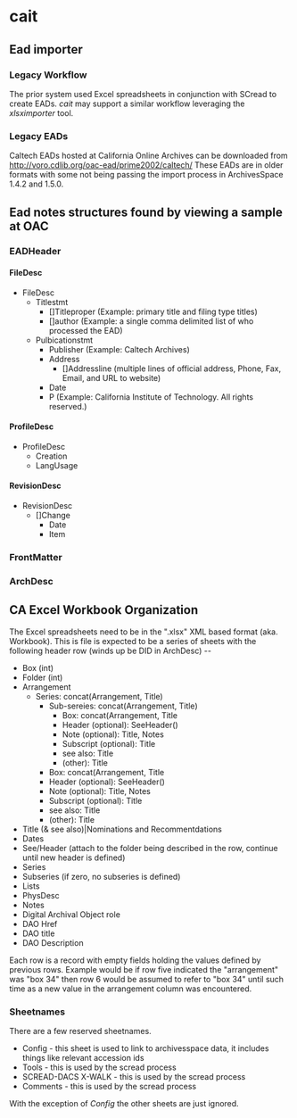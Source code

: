 
# cait

## Ead importer

### Legacy Workflow

The prior system used Excel spreadsheets in conjunction with SCread to create EADs.  _cait_ may support
a similar workflow leveraging the _xlsximporter_ tool.

### Legacy EADs

Caltech EADs hosted at California Online Archives can be downloaded from http://voro.cdlib.org/oac-ead/prime2002/caltech/
These EADs are in older formats with some not being passing the import process in ArchivesSpace 1.4.2 and 1.5.0.

## Ead notes structures found by viewing a sample at OAC

### EADHeader

#### FileDesc

+ FileDesc
    + Titlestmt
        + []Titleproper (Example: primary title and filing type titles)
        + []author (Example: a single comma delimited list of who processed the EAD)
    + Pulbicationstmt
        + Publisher (Example: Caltech Archives)
        + Address
            + []Addressline (multiple lines of official address, Phone, Fax, Email, and URL to website)
        + Date 
        + P (Example: California Institute of Technology. All rights reserved.)

#### ProfileDesc

+ ProfileDesc
    + Creation
    + LangUsage

#### RevisionDesc

+ RevisionDesc
    + []Change
        + Date
        + Item

### FrontMatter

### ArchDesc

## CA Excel Workbook Organization

The Excel spreadsheets need to be in the ".xlsx" XML based format (aka. Workbook).  This is file
is expected to be a series of sheets with the following header row (winds up be DID in ArchDesc) --

+ Box  (int)
+ Folder (int)
+ Arrangement 
    + Series: concat(Arrangement, Title)
        + Sub-sereies: concat(Arrangement, Title)
            + Box: concat(Arrangement, Title
            + Header (optional): SeeHeader()
            + Note (optional): Title, Notes
            + Subscript (optional): Title
            + see also: Title
            + (other): Title
        + Box: concat(Arrangement, Title
        + Header (optional): SeeHeader()
        + Note (optional): Title, Notes
        + Subscript (optional): Title
        + see also: Title
        + (other): Title
+ Title (& see also)|Nominations and Recommentdations
+ Dates
+ See/Header (attach to the folder being described in the row, continue until new header is defined)
+ Series
+ Subseries (if zero, no subseries is defined)
+ Lists
+ PhysDesc
+ Notes
+ Digital Archival Object role
+ DAO Href
+ DAO title
+ DAO Description

Each row is a record with empty fields holding the values defined by previous rows. Example would be if
row five indicated the "arrangement" was "box 34" then row 6 would be assumed to refer to "box 34" until
such time as a new value in the arrangement column was encountered.

### Sheetnames

There are a few reserved sheetnames.

+ Config - this sheet is used to link to archivesspace data, it includes things like relevant accession ids
+ Tools - this is used by the scread process
+ SCREAD-DACS X-WALK - this is used by the scread process
+ Comments - this is used by the scread process

With the exception of *Config* the other sheets are just ignored.

